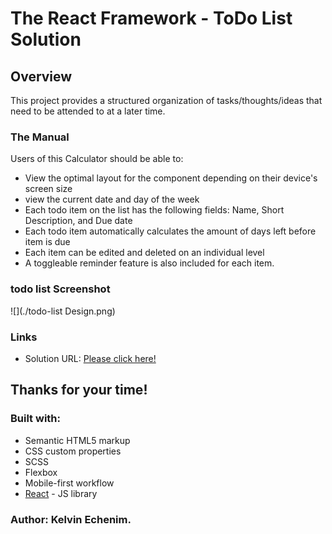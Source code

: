 # The React Framework - ToDo List Solution

## Overview

This project provides a structured organization of tasks/thoughts/ideas that need to be attended to at a later time.

### The Manual

Users of this Calculator should be able to:

- View the optimal layout for the component depending on their device's screen size
- view the current date and day of the week
- Each todo item on the list has the following fields: Name, Short Description, and Due date
- Each todo item automatically calculates the amount of days left before item is due
- Each item can be edited and deleted on an individual level
- A toggleable reminder feature is also included for each item.


### todo list Screenshot

![](./todo-list Design.png)

### Links

- Solution URL: [Please click here!](https://calculator-r.vercel.app)

## Thanks for your time!

### Built with:

- Semantic HTML5 markup
- CSS custom properties
- SCSS
- Flexbox
- Mobile-first workflow
- [React](https://reactjs.org/) - JS library

### Author: Kelvin Echenim.
